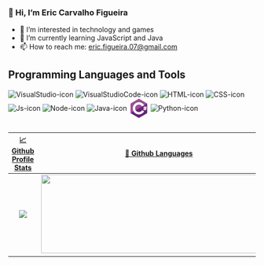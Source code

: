 ### 👋 Hi, I’m Eric Carvalho Figueira 
- 👀 I’m interested in technology and games
- 🌱 I’m currently learning JavaScript and Java
- 📫 How to reach me: eric.figueira.07@gmail.com

<!---
eric-figueira/eric-figueira is a ✨ special ✨ repository because its `README.md` (this file) appears on your GitHub profile.
You can click the Preview link to take a look at your changes.
--->

## Programming Languages and Tools 

<div style="display: inline_block"> 
  
  <img align="center" alt="VisualStudio-icon" width="40" src="https://img.icons8.com/fluency/50/000000/visual-studio-2019.png">
  <img align="center" alt="VisualStudioCode-icon" width="40" src="https://img.icons8.com/color/48/000000/visual-studio-code-2019.png">
  <img align="center" alt="HTML-icon" width="40" src="https://cdn.jsdelivr.net/gh/devicons/devicon/icons/html5/html5-original.svg">
  <img align="center" alt="CSS-icon" width="40" src="https://cdn.jsdelivr.net/gh/devicons/devicon/icons/css3/css3-original.svg">
  <img align="center" alt="Js-icon" width="40" src="https://img.icons8.com/color/240/000000/javascript.png">
  <img align="center" alt="Node-icon" width="40" src="https://img.icons8.com/color/240/000000/nodejs.png">
  <img align="center" alt="Java-icon" width="40" src="https://cdn.jsdelivr.net/gh/devicons/devicon/icons/java/java-original-wordmark.svg">
  <img align="center" alt="CSharp-icon" width="40" src="https://raw.githubusercontent.com/devicons/devicon/master/icons/csharp/csharp-original.svg">
  <img align="center" alt="Python-icon" width="40" src="https://img.icons8.com/color/344/python--v1.png">
 
</div>

##

| [📈 Github Profile Stats](https://github.com/eric-figueira/github-readme-stats#github-stats-card) | [📓 Github Languages](https://github.com/eric-figueira/github-readme-stats#top-languages-card) |
| :---: | :---: |
| <img height="180" src="https://github-readme-stats.vercel.app/api?username=eric-figueira&show_icons=true&theme=highcontrast" /> | <img height="160" width="480"  src="https://github-readme-stats.vercel.app/api/top-langs/?username=eric-figueira&theme=highcontrast&layout=compact" /> |
